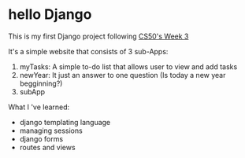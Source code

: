 # hello Django

This is my first Django project following [CS50's Week 3](https://cs50.harvard.edu/web/2020/weeks/3/) 

It's a simple website that consists of 3 sub-Apps:

1. myTasks: A simple to-do list that allows user to view and add tasks
2. newYear: It just an answer to one question (Is today a new year begginning?)
3. subApp

What I 've learned:

* django templating language
* managing sessions
* django forms
* routes and views
